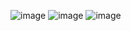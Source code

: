 ![image](https://github.com/user-attachments/assets/f36e2eca-9612-4514-a098-ce8f82e616c4)
![image](https://github.com/user-attachments/assets/9236c3db-f711-41e1-98a3-d5bb075bd3d1)
![image](https://github.com/user-attachments/assets/d393db84-7de4-4af8-a87c-b66e9ca5d5c3)
